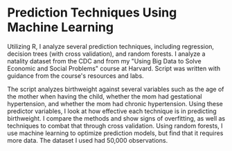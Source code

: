 # Prediction Techniques Using Machine Learning
Utilizing R, I analyze several prediction techniques, including regression, decision trees (with cross validation), and random forests. I analyze a natality dataset from the CDC and from my "Using Big Data to Solve Economic and Social Problems" course at Harvard. Script was written with guidance from the course's resources and labs.

The script analyzes birthweight against several variables such as the age of the mother when having the child, whether the mom had gestational hypertension, and whether the mom had chronic hypertension. Using these predictor variables, I look at how effective each technique is in predicting birthweight. I compare the methods and show signs of overfitting, as well as techniques to combat that through cross validation. Using random forests, I use machine learning to optimize prediction models, but find that it requires more data. The dataset I used had 50,000 observations. 

